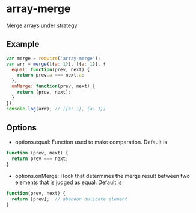 # array-merge
Merge arrays under strategy

## Example
```javascript
var merge = require('array-merge');
var arr = merge([{a: 1}], [{a: 1}], {
  equal: function(prev, next) {
    return prev.a === next.a;
  },
  onMerge: function(prev, next) {
    return [prev, next];
  }
});
console.log(arr); // [{a: 1}, {a: 1}]
```
## Options

- options.equal: Function used to make comparation. Default is
```javascript
function (prev, next) {
  return prev === next;
}
```

- options.onMerge: Hook that determines the merge result between two
  elements that is judged as equal. Default is
```javascript
function(prev, next) {
  return [prev];  // abandon dulicate element
}
```

